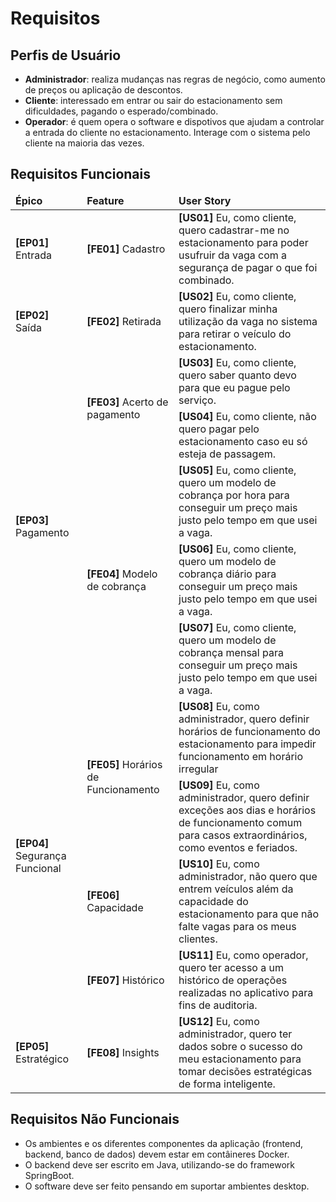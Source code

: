 # Requisitos

## Perfis de Usuário

- **Administrador**: realiza mudanças nas regras de negócio, como aumento de preços ou aplicação de descontos.
- **Cliente**: interessado em entrar ou sair do estacionamento sem dificuldades, pagando o esperado/combinado.
- **Operador**: é quem opera o software e dispotivos que ajudam a controlar a entrada do cliente no estacionamento. Interage com o sistema pelo cliente na maioria das vezes.

## Requisitos Funcionais

<!---
Entrada
    Cadastro Manual
        1. Eu, como cliente, quero cadastrar-me no estacionamento para poder usufruir da vaga com a segurança de pagar o que foi combinado.
    Registro Impresso
        (EXTRA) Eu, como cliente, quero receber um registro impresso do cadastro para comprovar meu registro no sistema.
    Registro Digital
        (EXTRA) Eu, como cliente, quero receber um registro digital do cadastro para comprovar meu registro no sistema.

Saída
    Retirada Automática
        (EXTRA) Eu, como cliente, quero retirar meu veículo através do QR Code para evitar problemas causados por erros de digitação do operador.
    Retirada
        2. Eu, como cliente, quero finalizar minha utilização da vaga no sistema para retirar o veículo do estacionamento.
Pagamento
    Acerto de Pagamento
        3. Eu, como cliente, quero saber quanto devo para que eu pague pelo serviço.

        4. Eu, como cliente, não quero pagar pelo estacionamento caso eu só esteja de passagem.
        (EXTRA) Eu, como cliente, quero pagar pelo meu tempo no estacionamento via PIX para poder sair dele.
    Modelo de cobrança
        5. Eu, como cliente, quero um modelo de cobrança por hora para conseguir um preço mais justo pelo tempo em que usei a vaga.
        6. Eu, como cliente, quero um modelo de cobrança diário para conseguir um preço mais justo pelo tempo em que usei a vaga.
        7. Eu, como cliente, quero um modelo de cobrança mensal para conseguir um preço mais justo pelo tempo em que usei a vaga.
    Envio de Pagamento
        (EXTRA) Eu, como administrador, quero inserir minha chave PIX para que os clientes tenham mais facilidade de pagar pela vaga.
Segurança Funcional
    Horários de Funcionamento
        8. Eu, como administrador, quero definir horários de funcionamento do estacionamento para impedir funcionamento em horário irregular.
        9. Eu, como administrador, quero definir exceções aos dias e horários de funcionamento comum para casos extraordinários, como eventos e feriados.
    Capacidade
        10. Eu, como administrador, não quero que entrem veículos além da capacidade do estacionamento para que não falte vagas para os meus clientes.
    Histórico
        11. Eu, como operador, quero ter acesso a um histórico de operações realizadas no aplicativo para fins de auditoria.
Estratégico
    Insights    
        12. Eu, como administrador, quero ter dados sobre o sucesso do meu estacionamento para tomar decisões estratégicas de forma inteligente.
--->


<!DOCTYPE html>
<html lang="pt-BR">
<head>
    <meta charset="UTF-8">
    <meta name="viewport" content="width=device-width, initial-scale=1.0">
</head>
<body>
    <table>
        <thead>
            <tr>
                <td><b>Épico</b></td>
                <td><b>Feature</b></td>
                <td><b>User Story</b></td>
            </tr>
        </thead>
        <tbody>
            <tr>
                <td rowspan="1"><b>[EP01]</b> Entrada</td>
                <td><b>[FE01]</b> Cadastro</td>
                <td><b>[US01]</b> Eu, como cliente, quero cadastrar-me no estacionamento para poder usufruir da vaga com a segurança de pagar o que foi combinado.</td>
            </tr>
            <tr>
                <td rowspan="1"><b>[EP02]</b> Saída</td>
                <td rowspan="1"><b>[FE02]</b> Retirada</td>
                <td><b>[US02]</b> Eu, como cliente, quero finalizar minha utilização da vaga no sistema para retirar o veículo do estacionamento.</td>
            </tr>
            <tr>
                <td rowspan="5"><b>[EP03]</b> Pagamento</td>
                <td rowspan="2"><b>[FE03]</b> Acerto de pagamento</td>
                <td><b>[US03]</b> Eu, como cliente, quero saber quanto devo para que eu pague pelo serviço.</td>
            </tr>
            <tr>
                <td><b>[US04]</b> Eu, como cliente, não quero pagar pelo estacionamento caso eu só esteja de passagem.</td>
            </tr>
            <tr>
                <td rowspan="3"><b>[FE04]</b> Modelo de cobrança</td>
                <td><b>[US05]</b> Eu, como cliente, quero um modelo de cobrança por hora para conseguir um preço mais justo pelo tempo em que usei a vaga.</td>
            </tr>
            <tr>
                <td><b>[US06]</b> Eu, como cliente, quero um modelo de cobrança diário para conseguir um preço mais justo pelo tempo em que usei a vaga.</td>
            </tr>
            <tr>
                <td><b>[US07]</b> Eu, como cliente, quero um modelo de cobrança mensal para conseguir um preço mais justo pelo tempo em que usei a vaga.</td>
            </tr>
            <tr>
                <td rowspan="4"><b>[EP04]</b> Segurança Funcional</td>
                <td rowspan="2"><b>[FE05]</b> Horários de Funcionamento</td>
                <td><b>[US08]</b> Eu, como administrador, quero definir horários de funcionamento do estacionamento para impedir funcionamento em horário irregular</td>
            </tr>
            <tr>
                <td><b>[US09]</b> Eu, como administrador, quero definir exceções aos dias e horários de funcionamento comum para casos extraordinários, como eventos e feriados.</td>
            </tr>
            <tr>
                <td rowspan="1"><b>[FE06]</b> Capacidade</td>
                <td><b>[US10]</b> Eu, como administrador, não quero que entrem veículos além da capacidade do estacionamento para que não falte vagas para os meus clientes.</td>                
            </tr>
            <tr>
                <td rowspan="1"><b>[FE07]</b> Histórico</td>
                <td><b>[US11]</b> Eu, como operador, quero ter acesso a um histórico de operações realizadas no aplicativo para fins de auditoria.</td>
            </tr>
            <tr>
                <td rowspan="1"><b>[EP05]</b> Estratégico</td>
                <td rowspan="1"><b>[FE08]</b> Insights</td>
                <td><b>[US12]</b> Eu, como administrador, quero ter dados sobre o sucesso do meu estacionamento para tomar decisões estratégicas de forma inteligente.</td>
            </tr>
        </tbody>
    </table>
</body>
</html> 

## Requisitos Não Funcionais
- Os ambientes e os diferentes componentes da aplicação (frontend, backend, banco de dados) devem estar em contâineres Docker.
- O backend deve ser escrito em Java, utilizando-se do framework SpringBoot.
- O software deve ser feito pensando em suportar ambientes desktop.
